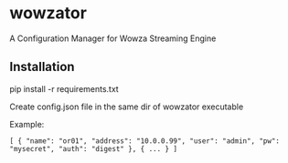 # wowzator
A Configuration Manager for Wowza Streaming Engine

## Installation
pip install -r requirements.txt

Create config.json file in the same dir of wowzator executable

Example:

`[
	{
		"name": "or01",
		"address": "10.0.0.99",
		"user": "admin",
		"pw": "mysecret",
		"auth": "digest"
	},
  {
  ...
  }
]
`
  
